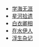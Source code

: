 <!-- _sidebar.md -->
<!-- 网页左边的侧边栏 -->
- [学海无涯](/学海无涯/index.md)
- [星河拾遗]()
- [白衣卿相]()
- [在水伊人]()
- [浮生杂记]()